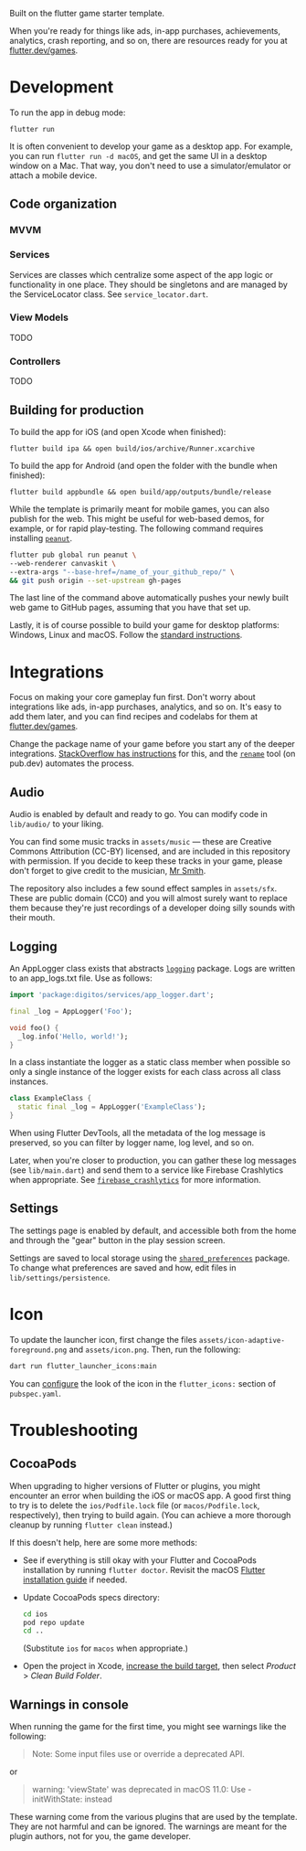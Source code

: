 Built on the flutter game starter template.

When you're ready for things like ads, in-app purchases, achievements,
analytics, crash reporting, and so on,
there are resources ready for you
at [flutter.dev/games](https://flutter.dev/games).

# Development

To run the app in debug mode:

    flutter run

It is often convenient to develop your game as a desktop app.
For example, you can run `flutter run -d macOS`, and get the same UI
in a desktop window on a Mac. That way, you don't need to use a
simulator/emulator or attach a mobile device.

## Code organization

### MVVM

### Services

Services are classes which centralize some aspect of the app logic or functionality in one place. They should be singletons and are managed by the ServiceLocator class. See `service_locator.dart`.

### View Models

TODO

### Controllers

TODO

## Building for production

To build the app for iOS (and open Xcode when finished):

```shell
flutter build ipa && open build/ios/archive/Runner.xcarchive
```

To build the app for Android (and open the folder with the bundle when finished):

```shell
flutter build appbundle && open build/app/outputs/bundle/release
```

While the template is primarily meant for mobile games, you can also publish
for the web. This might be useful for web-based demos, for example,
or for rapid play-testing. The following command requires installing
[`peanut`](https://pub.dev/packages/peanut/install).

```bash
flutter pub global run peanut \
--web-renderer canvaskit \
--extra-args "--base-href=/name_of_your_github_repo/" \
&& git push origin --set-upstream gh-pages
```

The last line of the command above automatically pushes
your newly built web game to GitHub pages, assuming that you have
that set up.

Lastly, it is of course possible to build your game for desktop platforms:
Windows, Linux and macOS.
Follow the [standard instructions](https://docs.flutter.dev/platform-integration/desktop).

# Integrations

Focus on making your core gameplay fun first. Don't worry about
integrations like ads, in-app purchases, analytics, and so on.
It's easy to add them later, and you can find recipes and codelabs
for them at [flutter.dev/games](https://flutter.dev/games).

Change the package name of your game
before you start any of the deeper integrations.
[StackOverflow has instructions](https://stackoverflow.com/a/51550358/1416886)
for this, and the [`rename`](https://pub.dev/packages/rename) tool
(on pub.dev) automates the process.

## Audio

Audio is enabled by default and ready to go. You can modify code
in `lib/audio/` to your liking.

You can find some music
tracks in `assets/music` — these are Creative Commons Attribution (CC-BY)
licensed, and are included in this repository with permission. If you decide
to keep these tracks in your game, please don't forget to give credit
to the musician, [Mr Smith][].

[Mr Smith]: https://freemusicarchive.org/music/mr-smith

The repository also includes a few sound effect samples in `assets/sfx`.
These are public domain (CC0) and you will almost surely want to replace
them because they're just recordings of a developer doing silly sounds
with their mouth.

## Logging

An AppLogger class exists that abstracts [`logging`](https://pub.dev/packages/logging) package.  Logs are written to an app_logs.txt file.  Use as follows:

```dart
import 'package:digitos/services/app_logger.dart';

final _log = AppLogger('Foo');

void foo() {
  _log.info('Hello, world!');
}
```

In a class instantiate the logger as a static class member when possible so only a single instance of the logger exists for each class across all class instances.

```dart
class ExampleClass {
  static final _log = AppLogger('ExampleClass');
}
```

When using Flutter DevTools, all the metadata of the log message is preserved,
so you can filter by logger name, log level, and so on.

Later, when you're closer to production, you can gather these log messages
(see `lib/main.dart`) and send them to a service like Firebase Crashlytics
when appropriate.
See [`firebase_crashlytics`](https://pub.dev/packages/firebase_crashlytics)
for more information.

## Settings

The settings page is enabled by default, and accessible both
from the home and through the "gear" button in the play session screen.

Settings are saved to local storage using the
[`shared_preferences`](https://pub.dev/packages/shared_preferences)
package.
To change what preferences are saved and how, edit files in
`lib/settings/persistence`.

# Icon

To update the launcher icon, first change the files
`assets/icon-adaptive-foreground.png` and `assets/icon.png`.
Then, run the following:

```bash
dart run flutter_launcher_icons:main
```

You can [configure](https://github.com/fluttercommunity/flutter_launcher_icons#book-guide)
the look of the icon in the `flutter_icons:` section of `pubspec.yaml`.

# Troubleshooting

## CocoaPods

When upgrading to higher versions of Flutter or plugins, you might encounter an error when
building the iOS or macOS app. A good first thing to try is to delete the `ios/Podfile.lock`
file (or `macos/Podfile.lock`, respectively), then trying to build again. (You can achieve
a more thorough cleanup by running `flutter clean` instead.)

If this doesn't help, here are some more methods:

-   See if everything is still okay with your Flutter and CocoaPods installation
    by running `flutter doctor`. Revisit the macOS
    [Flutter installation guide](https://docs.flutter.dev/get-started/install/macos)
    if needed.
-   Update CocoaPods specs directory:

    ```sh
    cd ios
    pod repo update
    cd ..
    ```

    (Substitute `ios` for `macos` when appropriate.)

-   Open the project in Xcode,
    [increase the build target](https://stackoverflow.com/a/38602597/1416886),
    then select _Product_ > _Clean Build Folder_.

## Warnings in console

When running the game for the first time, you might see warnings like the following:

> Note: Some input files use or override a deprecated API.

or

> warning: 'viewState' was deprecated in macOS 11.0: Use -initWithState: instead

These warning come from the various plugins that are used by the template. They are not harmful
and can be ignored. The warnings are meant for the plugin authors, not for you, the game developer.
